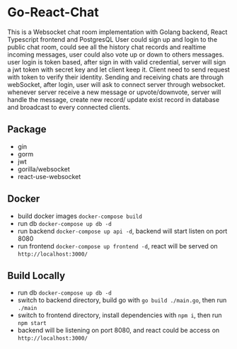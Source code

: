 # Go-React-Chat

This is a Websocket chat room implementation with Golang backend, React Typescript frontend and PostgresQL
User could sign up and login to the public chat room, could see all the history chat records and realtime incoming messages, user could also vote up or down to others messages.
user login is token based, after sign in with valid credential, server will sign a jwt token with secret key and let client keep it. Client need to send request with token to verify their identity.
Sending and receiving chats are through webSocket, after login, user will ask to connect server through websocket. whenever server receive a new message or upvote/downvote, server will handle the message,
create new record/ update exist record in database and broadcast to every connected clients.

## Package
- gin
- gorm
- jwt
- gorilla/websocket
- react-use-websocket

## Docker
- build docker images `docker-compose build`
- run db `docker-compose up db -d`
- run backend `docker-compose up api -d`, backend will start listen on port 8080 
- run frontend `docker-compose up frontend -d`, react will be served on `http://localhost:3000/`

## Build Locally
- run db `docker-compose up db -d`
- switch to backend directory, build go with `go build ./main.go`, then run `./main`
- switch to frontend directory, install dependencies with `npm i`, then run `npm start`
- backend will be listening on port 8080, and react could be access on `http://localhost:3000/`

